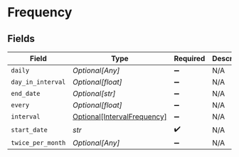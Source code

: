 # Frequency


## Fields

| Field                                                                   | Type                                                                    | Required                                                                | Description                                                             |
| ----------------------------------------------------------------------- | ----------------------------------------------------------------------- | ----------------------------------------------------------------------- | ----------------------------------------------------------------------- |
| `daily`                                                                 | *Optional[Any]*                                                         | :heavy_minus_sign:                                                      | N/A                                                                     |
| `day_in_interval`                                                       | *Optional[float]*                                                       | :heavy_minus_sign:                                                      | N/A                                                                     |
| `end_date`                                                              | *Optional[str]*                                                         | :heavy_minus_sign:                                                      | N/A                                                                     |
| `every`                                                                 | *Optional[float]*                                                       | :heavy_minus_sign:                                                      | N/A                                                                     |
| `interval`                                                              | [Optional[IntervalFrequency]](../../models/shared/intervalfrequency.md) | :heavy_minus_sign:                                                      | N/A                                                                     |
| `start_date`                                                            | *str*                                                                   | :heavy_check_mark:                                                      | N/A                                                                     |
| `twice_per_month`                                                       | *Optional[Any]*                                                         | :heavy_minus_sign:                                                      | N/A                                                                     |
